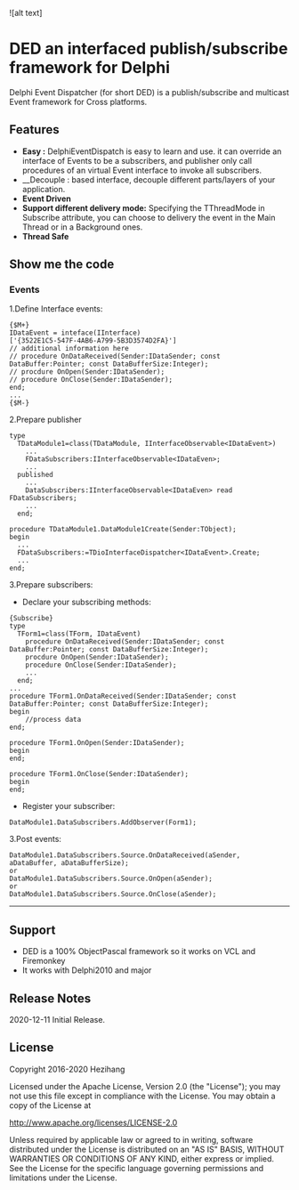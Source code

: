 ![alt text]

# DED an interfaced publish/subscribe framework for Delphi
Delphi Event Dispatcher (for short DED) is a publish/subscribe and multicast Event framework for Cross platforms.


## Features
* __Easy :__ DelphiEventDispatch is easy to learn and use. it can override an interface of Events to be a subscribers, and publisher only call procedures of an virtual Event interface to invoke all subscribers.
* __Decouple : based interface, decouple different parts/layers of your application.
* __Event Driven__
* __Support different delivery mode:__ Specifying the TThreadMode in Subscribe attribute, you can choose to delivery the event in the Main Thread or in a Background ones.
* __Thread Safe__

## Show me the code

### Events

1.Define Interface events:

```delphi
{$M+}
IDataEvent = inteface(IInterface)
['{3522E1C5-547F-4AB6-A799-5B3D3574D2FA}']
// additional information here
// procedure OnDataReceived(Sender:IDataSender; const DataBuffer:Pointer; const DataBufferSize:Integer);
// procdure OnOpen(Sender:IDataSender);
// procedure OnClose(Sender:IDataSender);
end;
...
{$M-}

```
2.Prepare publisher
```
type
  TDataModule1=class(TDataModule, IInterfaceObservable<IDataEvent>)
	...
	FDataSubscribers:IInterfaceObservable<IDataEven>;
	...
  published
    ...
    DataSubscribers:IInterfaceObservable<IDataEven> read FDataSubscribers;
	...
  end;

procedure TDataModule1.DataModule1Create(Sender:TObject);
begin
  ...
  FDataSubscribers:=TDioInterfaceDispatcher<IDataEvent>.Create;
  ...
end;
``` 
3.Prepare subscribers:

 * Declare your subscribing methods:
```delphi
{Subscribe}
type
  TForm1=class(TForm, IDataEvent)
    procedure OnDataReceived(Sender:IDataSender; const DataBuffer:Pointer; const DataBufferSize:Integer);
    procdure OnOpen(Sender:IDataSender);
	procedure OnClose(Sender:IDataSender);
	...
  end;
...
procedure TForm1.OnDataReceived(Sender:IDataSender; const DataBuffer:Pointer; const DataBufferSize:Integer);
begin
	//process data
end;

procedure TForm1.OnOpen(Sender:IDataSender);
begin
end;

procedure TForm1.OnClose(Sender:IDataSender);
begin
end;

```
 * Register your subscriber:
```delphi
DataModule1.DataSubscribers.AddObserver(Form1);
```

3.Post events:
```delphi
DataModule1.DataSubscribers.Source.OnDataReceived(aSender, aDataBuffer, aDataBufferSize);
or
DataModule1.DataSubscribers.Source.OnOpen(aSender);
or
DataModule1.DataSubscribers.Source.OnClose(aSender);

```


---

## Support
* DED is a 100% ObjectPascal framework so it works on VCL and Firemonkey
* It works with Delphi2010 and major

## Release Notes

2020-12-11 Initial Release.

## License
  Copyright 2016-2020 Hezihang

  Licensed under the Apache License, Version 2.0 (the "License");
  you may not use this file except in compliance with the License.
  You may obtain a copy of the License at

  http://www.apache.org/licenses/LICENSE-2.0

  Unless required by applicable law or agreed to in writing, software
  distributed under the License is distributed on an "AS IS" BASIS,
  WITHOUT WARRANTIES OR CONDITIONS OF ANY KIND, either express or implied.
  See the License for the specific language governing permissions and
  limitations under the License.
